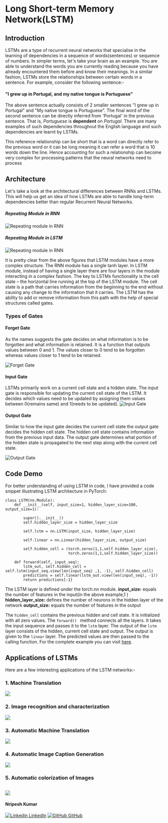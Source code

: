 # Long Short-term Memory Network(LSTM)

## Introduction
LSTMs are a type of recurrent neural networks that specialise in the learning of dependencies in a sequence of words(sentences) or sequence of numbers. In simpler terms, let's take your brain as an example. You are able to understand the words you are currently reading because you have already encountered them before and know their meanings. In a similar fashion, LSTMs store the relationships between certain words in a sentence. For example, consider the following sentence:-

#### "I grew up in Portugal, and my native tongue is Portuguese"

The above sentence actually consists of 2 smaller sentences "I grew up in Portugal" and "My native tongue is Portuguese". The final word of the second sentence can be directly inferred from 'Portugal' in the previous sentence. That is, *Portuguese* is **dependent** on *Portugal*. There are many examples of such dependencies throughout the English language and such dependencies are learnt by LSTMs.

This reference relationship can be short that is a word can directly refer to the previous word or it can be long meaning it can refer a word that is 10 words down the line. Hence accounting for such a relationship can become very complex for processing patterns that the neural networks need to process

## Architecture

Let's take a look at the architectural differences between RNNs and LSTMs. This will help us get an idea of how LSTMs are able to handle long-term dependencies better than regular Recurrent Neural Networks.
##### Repeating Module in RNN

![Repeating module in RNN](https://colah.github.io/posts/2015-08-Understanding-LSTMs/img/LSTM3-SimpleRNN.png "Repeating Module in RNN")

##### Repeating Module in LSTM
![Repeating module in RNN](https://colah.github.io/posts/2015-08-Understanding-LSTMs/img/LSTM3-chain.png "Repeating Module in RNN")

It is pretty clear from the above figures that LSTM modules have a more complex structure. The RNN module has a single tanh layer. In LSTM module, instead of having a single layer there are four layers in the module interacting in a complex fashion. The key to LSTMs functionality is the cell state – the horizontal line running at the top of the LSTM module. The cell state is a path that carries information from the beginning to the end without causing any change to the information that it carries. The LSTM has the ability to add or remove information from this path with the help of special structures called gates.

### Types of Gates
#### Forget Gate
As the names suggests the gate decides on what information is to be forgotten and what information is retained. It is a function that outputs values between 0 and 1. The values closer to 0 tend to be forgotten whereas values closer to 1 tend to be retained.

![Forget Gate](https://miro.medium.com/max/700/1*GjehOa513_BgpDDP6Vkw2Q.gif)

#### Input Gate
LSTMs primarily work on a current cell state and a hidden state. The input gate is responsible for updating the current cell state of the LSTM. It decides which values need to be updated by assigning them values between 0(remains same) and 1(needs to be updated).
![Input Gate](https://miro.medium.com/max/700/1*TTmYy7Sy8uUXxUXfzmoKbA.gif)

#### Output Gate
Similar to how the input gate decides the current cell state the output gate decides the hidden cell state. The hidden cell state contains information from the previous input data. The output gate determines what portion of the hidden state is propagated to the next step along with the current cell state.
 
 ![Output Gate](https://miro.medium.com/max/700/1*VOXRGhOShoWWks6ouoDN3Q.gif)
 
 ## Code Demo

For better understanding of using LSTM in code, I have provided a code snippet illustrating LSTM architecture in PyTorch:

```
class LSTM(nn.Module):
    def __init__(self, input_size=1, hidden_layer_size=100, output_size=1): 
                                                                            
        super().__init__()
        self.hidden_layer_size = hidden_layer_size                          

        self.lstm = nn.LSTM(input_size, hidden_layer_size)

        self.linear = nn.Linear(hidden_layer_size, output_size)

        self.hidden_cell = (torch.zeros(1,1,self.hidden_layer_size),
                            torch.zeros(1,1,self.hidden_layer_size))       

    def forward(self, input_seq):
        lstm_out, self.hidden_cell = self.lstm(input_seq.view(len(input_seq) ,1, -1), self.hidden_cell)
        predictions = self.linear(lstm_out.view(len(input_seq), -1))
        return predictions[-1]
```
The LSTM layer is defined under the torch.nn module.
**input_size:** equals the number of features in the input(in the above example,1 ) 
**hidden_layer_size:** defines the number of neurons in the hidden layer of the network
**output_size:** equals the number of features in the output

The ```hidden_cell``` contains the previous hidden and cell state. It is initialized with all zero values. The ```forward() ``` method connects all the layers. It takes the input sequence and passes it to the ```lstm``` layer. The output of the ```lstm``` layer consists of the hidden, current cell state and output. The output  is given to the ```linear``` layer. The predicted values are then passed to the calling function. For the complete example you can visit [here](https://github.com/nrpu88/Open-contributions/blob/master/Nripesh_NLP_LSTM.ipynb). 

## Applications of LSTMs

Here are a few interesting applications of the LSTM networks:-
### 1. Machine Translation
![](https://analyticsindiamag.com/wp-content/uploads/2018/01/nural-network-02.jpg)
### 2. Image recognition and characterization
![](https://analyticsindiamag.com/wp-content/uploads/2018/01/RNN-ConNet-image-768x262.png)
### 3. Automatic Machine Translation
![](https://3qeqpr26caki16dnhd19sv6by6v-wpengine.netdna-ssl.com/wp-content/uploads/2016/07/Instant-Visual-Translation.png)
### 4. Automatic Image Caption Generation
![](https://3qeqpr26caki16dnhd19sv6by6v-wpengine.netdna-ssl.com/wp-content/uploads/2016/07/Automatic-Image-Caption-Generation.png)
### 5. Automatic colorization of Images
![](https://3qeqpr26caki16dnhd19sv6by6v-wpengine.netdna-ssl.com/wp-content/uploads/2016/07/Colorization-of-Black-and-White-Photographs.png)
---
#### Nripesh Kumar
[![Linkedin](https://i.stack.imgur.com/gVE0j.png) LinkedIn](https://www.linkedin.com/in/nripesh-kumar/)   [![GitHub](https://i.stack.imgur.com/tskMh.png) GitHub](https://github.com/nrpu88/nrpu88/edit/master/README.md)

